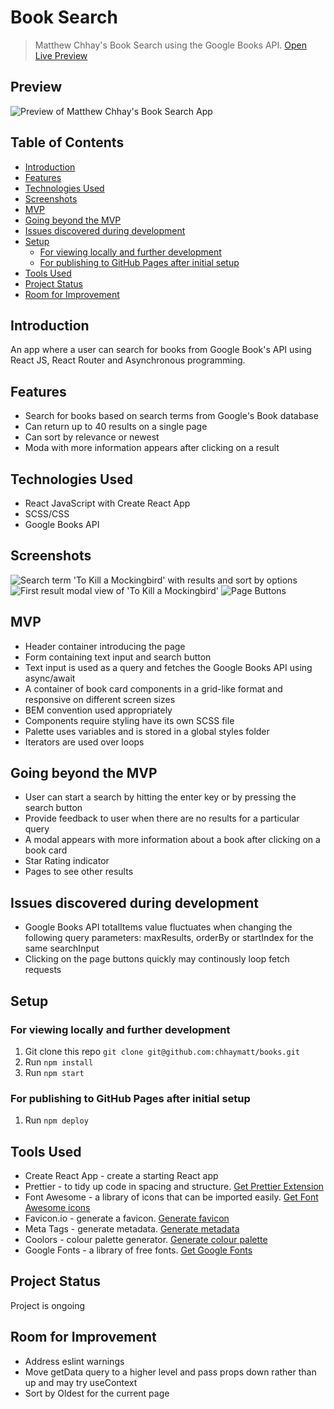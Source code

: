# Book Search <!-- omit in toc -->

> Matthew Chhay's Book Search using the Google Books API.
> [Open Live Preview](https://chhaymatt.github.io/books/)

## Preview <!-- omit in toc -->

![Preview of Matthew Chhay's Book Search App](https://i.imgur.com/7q2RrIh.png)

## Table of Contents <!-- omit in toc -->

- [Introduction](#introduction)
- [Features](#features)
- [Technologies Used](#technologies-used)
- [Screenshots](#screenshots)
- [MVP](#mvp)
- [Going beyond the MVP](#going-beyond-the-mvp)
- [Issues discovered during development](#issues-discovered-during-development)
- [Setup](#setup)
  - [For viewing locally and further development](#for-viewing-locally-and-further-development)
  - [For publishing to GitHub Pages after initial setup](#for-publishing-to-github-pages-after-initial-setup)
- [Tools Used](#tools-used)
- [Project Status](#project-status)
- [Room for Improvement](#room-for-improvement)

## Introduction

An app where a user can search for books from Google Book's API using React JS, React Router and Asynchronous programming.

## Features

-   Search for books based on search terms from Google's Book database
-   Can return up to 40 results on a single page
-   Can sort by relevance or newest
-   Moda with more information appears after clicking on a result

## Technologies Used

-   React JavaScript with Create React App
-   SCSS/CSS
-   Google Books API

## Screenshots

![Search term 'To Kill a Mockingbird' with results and sort by options](https://i.imgur.com/uRBXmcT.png)
![First result modal view of 'To Kill a Mockingbird'](https://i.imgur.com/SruCEwH.png)
![Page Buttons](https://i.imgur.com/XCDtOSa.png)

## MVP

-   Header container introducing the page
-   Form containing text input and search button
-   Text input is used as a query and fetches the Google Books API using async/await
-   A container of book card components in a grid-like format and responsive on different screen sizes
-   BEM convention used appropriately
-   Components require styling have its own SCSS file
-   Palette uses variables and is stored in a global styles folder
-   Iterators are used over loops

## Going beyond the MVP

-   User can start a search by hitting the enter key or by pressing the search button
-   Provide feedback to user when there are no results for a particular query
-   A modal appears with more information about a book after clicking on a book card
-   Star Rating indicator
-   Pages to see other results

## Issues discovered during development

-   Google Books API totalItems value fluctuates when changing the following query parameters: maxResults, orderBy or startIndex for the same searchInput
-   Clicking on the page buttons quickly may continously loop fetch requests

## Setup

### For viewing locally and further development

1. Git clone this repo `git clone git@github.com:chhaymatt/books.git`
2. Run `npm install`
3. Run `npm start`

### For publishing to GitHub Pages after initial setup

1. Run `npm deploy`

## Tools Used

-   Create React App - create a starting React app
-   Prettier - to tidy up code in spacing and structure. [Get Prettier Extension](https://marketplace.visualstudio.com/items?itemName=esbenp.prettier-vscode)
-   Font Awesome - a library of icons that can be imported easily. [Get Font Awesome icons](https://fontawesome.com/start)
-   Favicon.io - generate a favicon. [Generate favicon](https://favicon.io/favicon-generator/)
-   Meta Tags - generate metadata. [Generate metadata](https://metatags.io/)
-   Coolors - colour palette generator. [Generate colour palette](https://coolors.co/generate)
-   Google Fonts - a library of free fonts. [Get Google Fonts](https://fonts.google.com/)

## Project Status

Project is ongoing

## Room for Improvement

-   Address eslint warnings
-   Move getData query to a higher level and pass props down rather than up and may try useContext
-   Sort by Oldest for the current page
